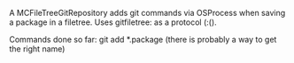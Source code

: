 A MCFileTreeGitRepository adds git commands via OSProcess when saving a package in a filetree.
Uses gitfiletree: as a protocol (:().

Commands done so far:
git add *.package (there is probably a way to get the right name)